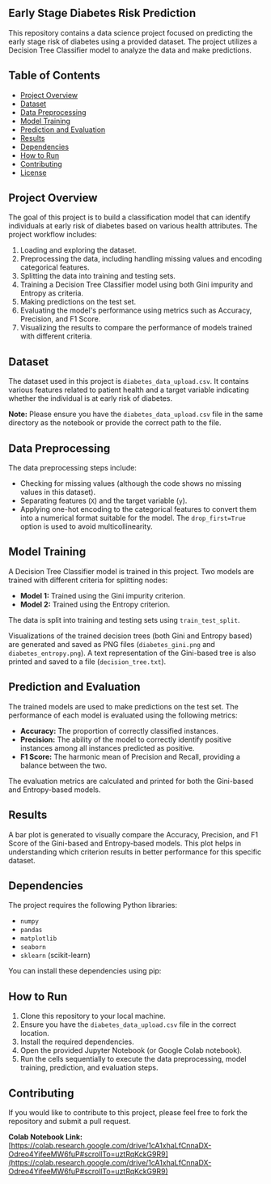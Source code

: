 ## Early Stage Diabetes Risk Prediction

This repository contains a data science project focused on predicting the early stage risk of diabetes using a provided dataset. The project utilizes a Decision Tree Classifier model to analyze the data and make predictions.

## Table of Contents

- [Project Overview](#project-overview)
- [Dataset](#dataset)
- [Data Preprocessing](#data-preprocessing)
- [Model Training](#model-training)
- [Prediction and Evaluation](#prediction-and-evaluation)
- [Results](#results)
- [Dependencies](#dependencies)
- [How to Run](#how-to-run)
- [Contributing](#contributing)
- [License](#license)

## Project Overview

The goal of this project is to build a classification model that can identify individuals at early risk of diabetes based on various health attributes. The project workflow includes:

1. Loading and exploring the dataset.
2. Preprocessing the data, including handling missing values and encoding categorical features.
3. Splitting the data into training and testing sets.
4. Training a Decision Tree Classifier model using both Gini impurity and Entropy as criteria.
5. Making predictions on the test set.
6. Evaluating the model's performance using metrics such as Accuracy, Precision, and F1 Score.
7. Visualizing the results to compare the performance of models trained with different criteria.

## Dataset

The dataset used in this project is `diabetes_data_upload.csv`. It contains various features related to patient health and a target variable indicating whether the individual is at early risk of diabetes.

**Note:** Please ensure you have the `diabetes_data_upload.csv` file in the same directory as the notebook or provide the correct path to the file.

## Data Preprocessing

The data preprocessing steps include:

- Checking for missing values (although the code shows no missing values in this dataset).
- Separating features (`X`) and the target variable (`y`).
- Applying one-hot encoding to the categorical features to convert them into a numerical format suitable for the model. The `drop_first=True` option is used to avoid multicollinearity.

## Model Training

A Decision Tree Classifier model is trained in this project. Two models are trained with different criteria for splitting nodes:

- **Model 1:** Trained using the Gini impurity criterion.
- **Model 2:** Trained using the Entropy criterion.

The data is split into training and testing sets using `train_test_split`.

Visualizations of the trained decision trees (both Gini and Entropy based) are generated and saved as PNG files (`diabetes_gini.png` and `diabetes_entropy.png`). A text representation of the Gini-based tree is also printed and saved to a file (`decision_tree.txt`).

## Prediction and Evaluation

The trained models are used to make predictions on the test set. The performance of each model is evaluated using the following metrics:

- **Accuracy:** The proportion of correctly classified instances.
- **Precision:** The ability of the model to correctly identify positive instances among all instances predicted as positive.
- **F1 Score:** The harmonic mean of Precision and Recall, providing a balance between the two.

The evaluation metrics are calculated and printed for both the Gini-based and Entropy-based models.

## Results

A bar plot is generated to visually compare the Accuracy, Precision, and F1 Score of the Gini-based and Entropy-based models. This plot helps in understanding which criterion results in better performance for this specific dataset.

## Dependencies

The project requires the following Python libraries:

- `numpy`
- `pandas`
- `matplotlib`
- `seaborn`
- `sklearn` (scikit-learn)

You can install these dependencies using pip:

## How to Run

1. Clone this repository to your local machine.
2. Ensure you have the `diabetes_data_upload.csv` file in the correct location.
3. Install the required dependencies.
4. Open the provided Jupyter Notebook (or Google Colab notebook).
5. Run the cells sequentially to execute the data preprocessing, model training, prediction, and evaluation steps.

## Contributing

If you would like to contribute to this project, please feel free to fork the repository and submit a pull request.

**Colab Notebook Link:** [https://colab.research.google.com/drive/1cA1xhaLfCnnaDX-Odreo4YifeeMW6fuP#scrollTo=uztRqKckG9R9](https://colab.research.google.com/drive/1cA1xhaLfCnnaDX-Odreo4YifeeMW6fuP#scrollTo=uztRqKckG9R9)
